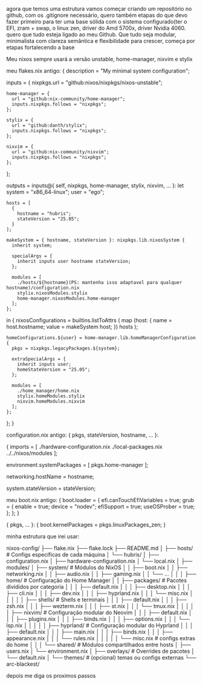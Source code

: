 agora que temos uma estrutura vamos começar criando um repositório no github, com os .gitignore necessário, quero também etapas do que devo fazer primeiro para ter uma base sólida com o sistema configurado(ter o EFI, zram + swap, o linux zen, driver do Amd 5700x, driver Nvidia 4060. quero que tudo esteja ligado ao meu Github. Que tudo seja modular, minimalista com clareza semântica e flexibilidade para crescer, começa por etapas fortalecendo a base


Meu nixos sempre usará a versão unstable, home-manager, nixvim e stylix

meu flakes.nix antigo:
{
  description = "My minimal system configuration";

  inputs = {
    nixpkgs.url = "github:nixos/nixpkgs/nixos-unstable";

    home-manager = {
      url = "github:nix-community/home-manager";
      inputs.nixpkgs.follows = "nixpkgs";
    };

    stylix = {
      url = "github:danth/stylix";
      inputs.nixpkgs.follows = "nixpkgs";
    };

    nixvim = {
      url = "github:nix-community/nixvim";
      inputs.nixpkgs.follows = "nixpkgs";
    };
  };

  outputs = inputs@{ self, nixpkgs, home-manager, stylix, nixvim, ... }: let
    system = "x86_64-linux";
    user = "ego";

    hosts = [
      {
        hostname = "hubris";
        stateVersion = "25.05";
      }
    ];

    makeSystem = { hostname, stateVersion }: nixpkgs.lib.nixosSystem {
      inherit system;

      specialArgs = {
        inherit inputs user hostname stateVersion;
      };

      modules = [
        ./hosts/${hostname}(PS: mantenha isso adaptavel para qualquer hostname)/configuration.nix
        stylix.nixosModules.stylix
        home-manager.nixosModules.home-manager
      ];
    };
  in {
    nixosConfigurations = builtins.listToAttrs (
      map (host: {
        name = host.hostname;
        value = makeSystem host;
      }) hosts
    );

    homeConfigurations.${user} = home-manager.lib.homeManagerConfiguration {
      pkgs = nixpkgs.legacyPackages.${system};

      extraSpecialArgs = {
        inherit inputs user;
        homeStateVersion = "25.05";
      };

      modules = [
        ./home_manager/home.nix
        stylix.homeModules.stylix
        nixvim.homeModules.nixvim
      ];
    };
  };
}


configuration.nix antigo:
{ pkgs, stateVersion, hostname, ... }:

{
  imports = [
    ./hardware-configuration.nix
    ./local-packages.nix
    ../../nixos/modules
  ];

  environment.systemPackages = [ pkgs.home-manager ];

  networking.hostName = hostname;

  system.stateVersion = stateVersion;

meu boot.nix antigo:
{
  boot.loader = {
    efi.canTouchEfiVariables = true;
    grub = {
      enable = true;
      device = "nodev";
      efiSupport = true;
      useOSProber = true;
    };
  };
}

{ pkgs, ... }: {
  boot.kernelPackages = pkgs.linuxPackages_zen;
}


minha estrutura que irei usar:

nixos-config/
├── flake.nix
├── flake.lock
├── README.md
│
├── hosts/                      # Configs específicas de cada máquina
│   └── hubris/
│       ├── configuration.nix
│       ├── hardware-configuration.nix
│       └── local.nix
│
├── modules/
│   ├── system/                 # Módulos do NixOS
│   │   ├── boot.nix
│   │   ├── networking.nix
│   │   ├── audio.nix
│   │   ├── gaming.nix
│   │   └── …
│   │
│   ├── home/                   # Configuração do Home Manager
│   │   ├── packages/           # Pacotes divididos por categoria
│   │   │   ├── default.nix
│   │   │   ├── desktop.nix
│   │   │   ├── cli.nix
│   │   │   ├── dev.nix
│   │   │   ├── hyprland.nix
│   │   │   └── misc.nix
│   │   │
│   │   ├── shells/             # Shells e terminais
│   │   │   ├── default.nix
│   │   │   ├── zsh.nix
│   │   │   ├── wezterm.nix
│   │   │   ├── st.nix
│   │   │   └── tmux.nix
│   │   │
│   │   ├── nixvim/             # Configuração modular do Neovim
│   │   │   ├── default.nix
│   │   │   ├── plugins.nix
│   │   │   ├── binds.nix
│   │   │   ├── options.nix
│   │   │   └── lsp.nix
│   │   │
│   │   ├── hyprland/           # Configuração modular do Hyprland
│   │   │   ├── default.nix
│   │   │   ├── main.nix
│   │   │   ├── binds.nix
│   │   │   ├── appearance.nix
│   │   │   └── rules.nix
│   │   │
│   │   └── misc.nix            # configs extras do home
│   │
│   └── shared/                 # Módulos compartilhados entre hosts
│       ├── users.nix
│       └── environment.nix
│
├── overlays/                   # Overrides de pacotes
│   └── default.nix
│
└── themes/                     # (opcional) temas ou configs externas
    └── arc-blackest/

depois me diga os proximos passos
